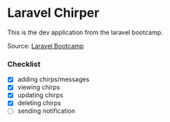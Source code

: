 # Laravel Chirper

This is the dev application from the laravel bootcamp.

Source: [Laravel Bootcamp](https://bootcamp.laravel.com/)

### Checklist

- [x] adding chirps/messages
- [x] viewing chirps
- [x] updating chirps
- [x] deleting chirps
- [ ] sending notification
